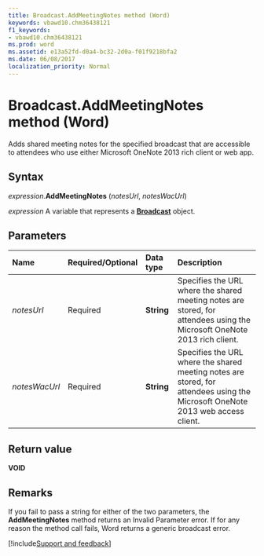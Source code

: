 ```yaml
---
title: Broadcast.AddMeetingNotes method (Word)
keywords: vbawd10.chm36438121
f1_keywords:
- vbawd10.chm36438121
ms.prod: word
ms.assetid: e13a52fd-d0a4-bc32-2d0a-f01f9218bfa2
ms.date: 06/08/2017
localization_priority: Normal
---
```



# Broadcast.AddMeetingNotes method (Word)

Adds shared meeting notes for the specified broadcast that are accessible to attendees who use either Microsoft OneNote 2013 rich client or web app.


## Syntax

_expression_.**AddMeetingNotes** (_notesUrl_, _notesWacUrl_)

_expression_ A variable that represents a **[Broadcast](Word.broadcast.md)** object.


## Parameters

|Name|Required/Optional|Data type|Description|
|:-----|:-----|:-----|:-----|
| _notesUrl_|Required|**String**|Specifies the URL where the shared meeting notes are stored, for attendees using the Microsoft OneNote 2013 rich client.|
| _notesWacUrl_|Required|**String**|Specifies the URL where the shared meeting notes are stored, for attendees using the Microsoft OneNote 2013 web access client.|

## Return value

**VOID**


## Remarks

If you fail to pass a string for either of the two parameters, the **AddMeetingNotes** method returns an Invalid Parameter error. If for any reason the method call fails, Word returns a generic broadcast error.



[!include[Support and feedback](~/includes/feedback-boilerplate.md)]